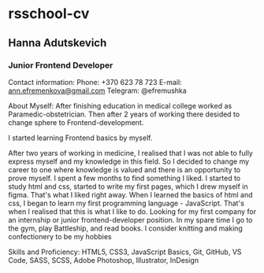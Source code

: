 # rsschool-cv
## Hanna Adutskevich
### Junior Frontend Developer
Contact information:
Phone: +370 623 78 723
E-mail: ann.efremenkova@gmail.com
Telegram: @efremushka

About Myself:
After finishing education in medical college worked as Paramedic-obstetrician. Then after 2 years of working there desided to change sphere to Frontend-development. 

I started learning Frontend basics by myself. 

After two years of working in medicine, I realised that I was not able to fully express myself and my knowledge in this field.  So I decided to change my career to one where knowledge is valued and there is an opportunity to prove myself. 
I spent a few months to find something I liked. 
I started to study html and css, started to write my first pages, which I drew myself in figma. That's what I liked right away. When I learned the basics of html and css, I began to learn my first programming language - JavaScript. That's when I realised that this is what I like to do.
Looking for my first company for an internship or junior frontend-developer position. In my spare time I go to the gym, play Battleship, and read books. I consider knitting and making confectionery to be my hobbies

Skills and Proficiency:
HTML5, CSS3,
JavaScript Basics,
Git, GitHub,
VS Code,
SASS, SCSS,
Adobe Photoshop, Illustrator, InDesign
